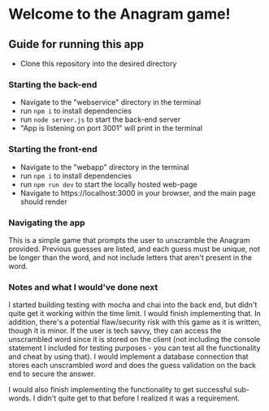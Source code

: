 # Welcome to the Anagram game!

## Guide for running this app
* Clone this repository into the desired directory
  
### Starting the back-end
* Navigate to the "webservice" directory in the terminal
* run `npm i` to install dependencies
* run `node server.js` to start the back-end server
* "App is listening on port 3001" will print in the terminal

### Starting the front-end
* Navigate to the "webapp" directory in the terminal
* run `npm i` to install dependencies
* run `npm run dev` to start the locally hosted web-page
* Navigate to https://localhost:3000 in your browser, and the main page should render

### Navigating the app
This is a simple game that prompts the user to unscramble the Anagram provided. Previous guesses are listed, and each guess must be unique, not be longer than the word, and not include letters that aren't present in the word.

### Notes and what I would've done next
I started building testing with mocha and chai into the back end, but didn't quite get it working within the time limit. I would finish implementing that. In addition, there's a potential flaw/security risk with this game as it is written, though it is minor. If the user is tech savvy, they can access the unscrambled word since it is stored on the client (not including the console statement I included for testing purposes - you can test all the functionality and cheat by using that). I would implement a database connection that stores each unscrambled word and does the guess validation on the back end to secure the answer. 

I would also finish implementing the functionality to get successful sub-words. I didn't quite get to that before I realized it was a requirement.